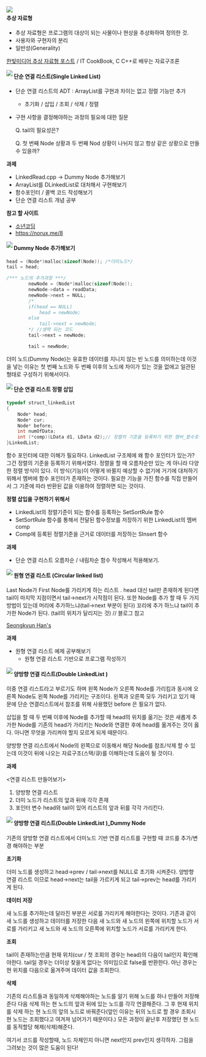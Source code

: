 <img src="https://img.shields.io/badge/Update-20.01.17-blue" align = "left">

#### 추상 자료형

- 추상 자료형은 프로그램의 대상이 되는 사물이나 현상을 추상화하여 정의한 것.
- 사용자와 구현자의 분리
- 일반성(Generality)

[한빛미디어 추상 자료형 포스트](http://www.hanbit.co.kr/media/channel/view.html?cms_code=CMS9536454095&cate_cd=) / IT CookBook, C C++로 배우는 자료구조론



<img src="https://img.shields.io/badge/Update-20.01.13-blue" align = "left">

#### 단순 연결 리스트(Single Linked List)

- 단순 연결 리스트의 ADT : ArrayList를 구현과 차이는 없고 정렬 기능만 추가

  - 초기화 / 삽입 / 조회 / 삭제 / 정렬

- 구현 사항을 결정해야하는 과정의 필요에 대한 질문

  Q. tail의 필요성은?

  Q. 첫 번째 Node 상황과 두 번째 Nod 상황이 나뉘지 않고 항상 같은 상황으로 만들 수 있을까?

**과제**

- LinkedRead.cpp -> Dummy Node 추가해보기
- ArrayList를 DLinkedList로 대처해서 구현해보기
- 함수포인터 / 콜백 코드 작성해보기
- 단순 연결 리스트 개념 공부



**참고 할 사이트**

- [소년코딩](https://boycoding.tistory.com/233 )
- https://norux.me/8



<img src="https://img.shields.io/badge/Update-20.01.14-blue" align = "left">

#### Dummy Node 추가해보기

```c++
head = (Node*)malloc(sizeof(Node)); /*더미노드*/
tail = head;

/*** 노드의 추가과정 ***/
		newNode = (Node*)malloc(sizeof(Node));
		newNode->data = readData;
		newNode->next = NULL;
        /*
        if(head == NULL)
            head = newNode;
        else
            tail->next = newNode;
        */ //생략 되는 코드
		tail->next = newNode;

		tail = newNode;
```

더미 노드(Dummy Node)는 유효한 데이터를 지니지 않는 빈 노드를 의미하는데 이것을 넣는 이유는 첫 번째 노드와 두 번째 이후의 노드에 차이가 있는 것을 없애고 일관된 형태로 구성하기 위해서이다. 



<img src="https://img.shields.io/badge/Update-20.01.15-blue" align = "left">

#### 단순 연결 리스트 정렬 삽입

```C++
typedef struct_linkedList
{
    Node* head;
    Node* cur;
    Node* before;
    int numOfData;
    int (*comp)(LData d1, LData d2);// 정렬의 기준을 등록하기 위한 멤버_함수포인터!
}LinkedList;
```

함수 포인터에 대한 이해가 필요하다.  LinkedList 구조체에 왜 함수 포인터가 있는가? 그건 정렬의 기준을 등록하기 위해서였다. 정렬을 할 때 오름차순만 있는 게 아니라 다양한 정렬 방식이 있다. 이 방식(기능)이 어떻게 바뀔지 예상할 수 없기에 거기에 대처하기 위해서 멤버에  함수 포인터가 존재하는 것이다. 필요한 기능을 가진 함수를 직접 만들어서 그 기준에 따라 반환된 값을 이용하여 정렬하면 되는 것이다.

**정렬 삽입을 구현하기 위해서**

- LinkedList의 정렬기준이 되는 함수를 등록하는 SetSortRule 함수
- SetSortRule 함수를 통해서 전달된 함수정보를 저장하기 위한 LinkedList의 멤버 comp
- Comp에 등록된 정렬기준을 근거로 데이터를 저장하는 SInsert 함수

**과제**

- 단순 연결 리스트 오름차순 / 내림차순 함수 작성해서 적용해보기.



<img src="https://img.shields.io/badge/Update-20.01.17-blue" align = "left">

#### 원형 연결 리스트 (Circular linked list)

Last Node가 First Node를 가리키게 하는 리스트 . head 대신 tail만 존재하게 된다면 tail이 마지막 지점이면서 tail->next가 시작점이 된다. 또한 Node를 추가 할 때 두 가지 방법이 있는데 머리에 추가하느냐(tail->next 부분이 된다) 꼬리에 추가 하느냐 tail이 추가한 Node가 된다. (tail의 위치가 달리지는 것) // 블로그 참고 

[ Seongkyun Han's](https://seongkyun.github.io/data_structure/2019/03/20/data_structure/)

**과제**

- 원형 연결 리스트 예제 공부해보기	
  - 원형 연결 리스트 기반으로 프로그램 작성하기



<img src="https://img.shields.io/badge/Update-20.01.20-blue" align = "left">

#### 양방향 연결 리스트(Double LinkedList )

이중 연결 리스트라고 부르기도 하며 왼쪽 Node가 오른쪽 Node를 가리킴과 동시에 오른쪽 Node도 왼쪽 Node를 가리키는 구조이다. 왼쪽과 오른쪽 모두 가리키고 있기 때문에 단순 연결리스트에서 참조를 위해 사용했던 before 은 필요가 없다.

삽입을 할 때 두 번째 이후에 Node를 추가할 때 head의 위치를 옮기는 것은 새롭게 추가한 Node를 기존의 head가 가리키는 Node와 연결한 후에 head를 옮겨주는 것이 옳다. 아니면 무엇을 가리켜야 할지 모르게 되게 때문이다.

양방향 연결 리스트에서 Node의 왼쪽으로 이동해서 해당 Node를 참조/삭제 할 수 있는데 이것이 뒤에 나오는 자료구조(스택/큐)를 이해하는데 도움이 될 것이다.

**과제**

<연결 리스트 만들어보기>

1. 양방향 연결 리스트
2. 더미 노드가 리스트의 앞과 뒤에 각각 존재
3. 포인터 변수 head와 tail이 있어 리스트의 앞과 뒤를 각각 가리킨다.



<img src="https://img.shields.io/badge/Update-20.01.21-blue" align = "left">

#### 양방향 연결 리스트(Double LinkedList )_Dummy Node

기존의 양방향 연결 리스트에서 더미노드 기반 연결 리스트를 구현할 때 코드를 추가/변경 해야하는 부분

**초기화**

더미 노드를 생성하고 head->prev / tail->next를 NULL로 초기화 시켜준다. 양방향 연결 리스트 이므로 head->next는 tail을 가르키게 되고 tail->prev는 head를 가리키게 된다.

**데이터 저장**

새 노드를 추가하는데 달라진 부분은 서로를 가리키게 해야한다는 것이다. 기존과 같이 새 노드를 생성하고 데이터를 저장한 다음 새 노드와 새 노드의 왼쪽에 위치할 노드가 서로를 가리키고 새 노드와  새 노드의 오른쪽에 위치할 노드가 서로를 가리키게 한다.

**조회**

tail이 존재하는만큼 현재 위치(cur  / 첫 조회의 경우는 head)의 다음이 tail인지 확인해야한다. tail일 경우는 더이상 찾을게 없다는 의미임으로 false를 반환한다.  아닌 경우는 현 위치를 다음으로 옮겨주며 데이터 값을 조회한다.

**삭제**

기존의 리스트들과 동일하게 삭제해야하는 노드를 알기 위해 노드를 하나 만들어 저장해준다 다음 삭제 하는 현 노드의 앞과 뒤에 있는 노드를 각각 연결해준다. 그 후 현재 위치를 삭제 하는 현 노드의 앞의 노드로 바꿔준다(앞인 이유는 뒤의 노드로 할 경우 조회시 현 노드는 조회했다고 여겨져 넘어가기 때문이다.) 모든 과정이 끝난후 저장했던 현 노드를 동적할당 해제(삭제)해준다.

여기서 코드를 작성할때, 노드 자체인지 아니면  next인지 prev인지 생각하자. 그림을 그려보는 것이 많은 도움이 된다! 



